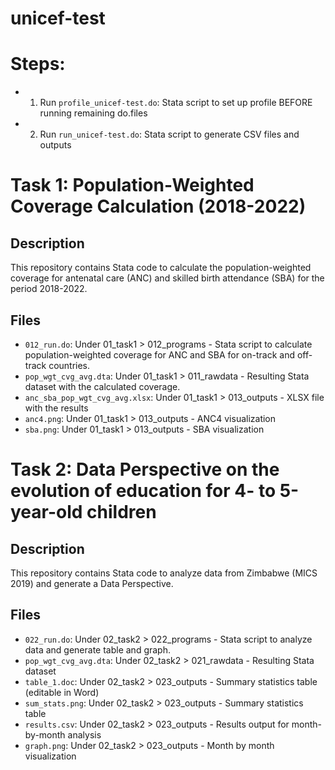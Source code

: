 # unicef-test

# Steps:
- 1) Run `profile_unicef-test.do`: Stata script to set up profile BEFORE running remaining do.files
- 2) Run `run_unicef-test.do`: Stata script to generate CSV files and outputs

# Task 1: Population-Weighted Coverage Calculation (2018-2022)

## Description
This repository contains Stata code to calculate the population-weighted coverage for antenatal care (ANC) and skilled birth attendance (SBA) for the period 2018-2022.

## Files
- `012_run.do`: Under 01_task1 > 012_programs - Stata script to calculate population-weighted coverage for ANC and SBA for on-track and off-track countries.
- `pop_wgt_cvg_avg.dta`: Under 01_task1 > 011_rawdata - Resulting Stata dataset with the calculated coverage.
- `anc_sba_pop_wgt_cvg_avg.xlsx`: Under 01_task1 > 013_outputs - XLSX file with the results
- `anc4.png`: Under 01_task1 > 013_outputs - ANC4 visualization
- `sba.png`: Under 01_task1 > 013_outputs - SBA visualization

# Task 2: Data Perspective on the evolution of education for 4- to 5-year-old children 

## Description
This repository contains Stata code to analyze data from Zimbabwe (MICS 2019) and generate a Data Perspective.

## Files
- `022_run.do`: Under 02_task2 > 022_programs - Stata script to analyze data and generate table and graph.
- `pop_wgt_cvg_avg.dta`: Under 02_task2 > 021_rawdata - Resulting Stata dataset
- `table_1.doc`: Under 02_task2 > 023_outputs - Summary statistics table (editable in Word)
- `sum_stats.png`: Under 02_task2 > 023_outputs - Summary statistics table
- `results.csv`: Under 02_task2 > 023_outputs - Results output for month-by-month analysis
- `graph.png`: Under 02_task2 > 023_outputs - Month by month visualization 


